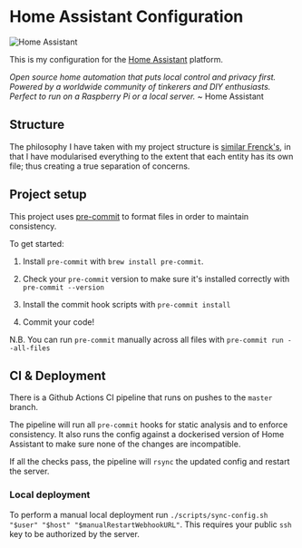 # Home Assistant Configuration

![Home Assistant](https://github.com/covertbert/home-assistant/workflows/Master/badge.svg)

This is my configuration for the [Home Assistant](https://www.home-assistant.io/) platform.

_Open source home automation that puts local control and privacy first. Powered by a worldwide community of tinkerers and DIY enthusiasts. Perfect to run on a Raspberry Pi or a local server._ ~ Home Assistant

## Structure

The philosophy I have taken with my project structure is [similar Frenck's](https://github.com/frenck/home-assistant-config), in that I have modularised everything to the extent that each entity has its own file; thus creating a true separation of concerns.

## Project setup

This project uses [pre-commit](https://pre-commit.com/) to format files in order to maintain consistency.

To get started:

1. Install `pre-commit` with `brew install pre-commit`.

2. Check your `pre-commit` version to make sure it's installed correctly with `pre-commit --version`

3. Install the commit hook scripts with `pre-commit install`

4. Commit your code!

N.B. You can run `pre-commit` manually across all files with `pre-commit run --all-files`

## CI & Deployment

There is a Github Actions CI pipeline that runs on pushes to the `master` branch.

The pipeline will run all `pre-commit` hooks for static analysis and to enforce consistency. It also runs the config against a dockerised version of Home Assistant to make sure none of the changes are incompatible.

If all the checks pass, the pipeline will `rsync` the updated config and restart the server.

### Local deployment

To perform a manual local deployment run `./scripts/sync-config.sh "$user" "$host" "$manualRestartWebhookURL"`. This requires your public `ssh` key to be authorized by the server.
